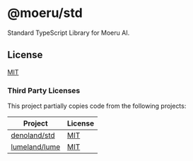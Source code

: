 # @moeru/std

Standard TypeScript Library for Moeru AI.

## License

[MIT](LICENSE.md)

### Third Party Licenses

This project partially copies code from the following projects:

| Project | License |
| -- | -- |
| [denoland/std](https://github.com/denoland/std) | [MIT](https://github.com/denoland/std/blob/main/LICENSE) |
| [lumeland/lume](https://github.com/lumeland/lume) | [MIT](https://github.com/lumeland/lume/blob/main/LICENSE) |
